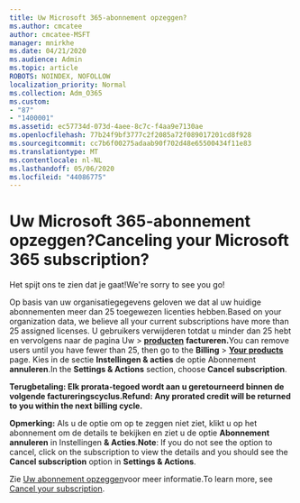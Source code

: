 ```yaml
---
title: Uw Microsoft 365-abonnement opzeggen?
ms.author: cmcatee
author: cmcatee-MSFT
manager: mnirkhe
ms.date: 04/21/2020
ms.audience: Admin
ms.topic: article
ROBOTS: NOINDEX, NOFOLLOW
localization_priority: Normal
ms.collection: Adm_O365
ms.custom:
- "87"
- "1400001"
ms.assetid: ec57734d-073d-4aee-8c7c-f4aa9e7130ae
ms.openlocfilehash: 77b24f9bf3777c2f2085a72f089017201cd8f928
ms.sourcegitcommit: cc7b6f00275adaab90f702d48e65500434f11e83
ms.translationtype: MT
ms.contentlocale: nl-NL
ms.lasthandoff: 05/06/2020
ms.locfileid: "44086775"
---
```

# <a name="canceling-your-microsoft-365-subscription"></a><span data-ttu-id="81803-102">Uw Microsoft 365-abonnement opzeggen?</span><span class="sxs-lookup"><span data-stu-id="81803-102">Canceling your Microsoft 365 subscription?</span></span>

<span data-ttu-id="81803-103">Het spijt ons te zien dat je gaat!</span><span class="sxs-lookup"><span data-stu-id="81803-103">We're sorry to see you go!</span></span>
  
<span data-ttu-id="81803-104">Op basis van uw organisatiegegevens geloven we dat al uw huidige abonnementen meer dan 25 toegewezen licenties hebben.</span><span class="sxs-lookup"><span data-stu-id="81803-104">Based on your organization data, we believe all your current subscriptions have more than 25 assigned licenses.</span></span> <span data-ttu-id="81803-105">U gebruikers verwijderen totdat u minder dan 25 hebt en vervolgens naar de pagina Uw \> **[producten](https://go.microsoft.com/fwlink/p/?linkid=842054)** **factureren.**</span><span class="sxs-lookup"><span data-stu-id="81803-105">You can remove users until you have fewer than 25, then go to the **Billing** \> **[Your products](https://go.microsoft.com/fwlink/p/?linkid=842054)** page.</span></span> <span data-ttu-id="81803-106">Kies in de sectie **Instellingen & acties** de optie Abonnement **annuleren**.</span><span class="sxs-lookup"><span data-stu-id="81803-106">In the **Settings & Actions** section, choose **Cancel subscription**.</span></span>
 
<span data-ttu-id="81803-107">**Terugbetaling: Elk prorata-tegoed wordt aan u geretourneerd binnen de volgende factureringscyclus.**</span><span class="sxs-lookup"><span data-stu-id="81803-107">**Refund: Any prorated credit will be returned to you within the next billing cycle.**</span></span> 

<span data-ttu-id="81803-108">**Opmerking:** Als u de optie om op te zeggen niet ziet, klikt u op het abonnement om de details te bekijken en ziet u de optie **Abonnement annuleren** in Instellingen **& Acties**.</span><span class="sxs-lookup"><span data-stu-id="81803-108">**Note**: If you do not see the option to cancel, click on the subscription to view the details and you should see the **Cancel subscription** option in **Settings & Actions**.</span></span> 

<span data-ttu-id="81803-109">Zie [Uw abonnement opzeggen](https://docs.microsoft.com/office365/admin/subscriptions-and-billing/cancel-your-subscription)voor meer informatie.</span><span class="sxs-lookup"><span data-stu-id="81803-109">To learn more, see [Cancel your subscription](https://docs.microsoft.com/office365/admin/subscriptions-and-billing/cancel-your-subscription).</span></span>
